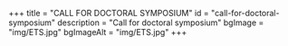 +++
title = "CALL FOR DOCTORAL SYMPOSIUM"
id = "call-for-doctoral-symposium"
description = "Call for doctoral symposium"
bgImage = "img/ETS.jpg"
bgImageAlt = "img/ETS.jpg"
+++
